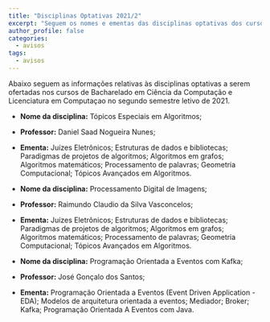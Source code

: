 ```yaml
---
title: "Disciplinas Optativas 2021/2" 
excerpt: "Seguem os nomes e ementas das disciplinas optativas dos cursos superiores em Computação para o semestre letivo 2021/2."
author_profile: false
categories:
  - avisos
tags:
  - avisos
---
```



Abaixo seguem as informações relativas às disciplinas optativas a serem ofertadas nos cursos de Bacharelado em Ciência da Computação e Licenciatura em Computaçao no segundo semestre letivo de 2021.


- **Nome da disciplina:** Tópicos Especiais em Algoritmos;
- **Professor:** Daniel Saad Nogueira Nunes;
- **Ementa:** Juízes Eletrônicos; Estruturas de dados e bibliotecas; Paradigmas de projetos de algoritmos; Algoritmos em grafos; Algoritmos matemáticos; Processamento de palavras; Geometria Computacional; Tópicos Avançados em Algoritmos.

- **Nome da disciplina:** Processamento Digital de Imagens;
- **Professor:** Raimundo Claudio da Silva Vasconcelos;
- **Ementa:** Juízes Eletrônicos; Estruturas de dados e bibliotecas; Paradigmas de projetos de algoritmos; Algoritmos em grafos; Algoritmos matemáticos; Processamento de palavras; Geometria Computacional; Tópicos Avançados em Algoritmos.

- **Nome da disciplina:** Programação Orientada a Eventos com Kafka;
- **Professor:** José Gonçalo dos Santos;
- **Ementa:**  Programação Orientada a Eventos (Event Driven Application - EDA); Modelos de arquitetura orientada a eventos; Mediador; Broker; Kafka; Programação Orientada A Eventos com Java.


